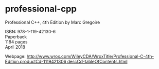# professional-cpp
Professional C++, 4th Edition by Marc Gregoire

ISBN: 978-1-119-42130-6  
Paperback  
1184 pages  
April 2018  

Webpage: http://www.wrox.com/WileyCDA/WroxTitle/Professional-C-4th-Edition.productCd-1119421306,descCd-tableOfContents.html
